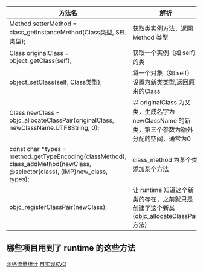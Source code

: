 
方法名 | 解析
-------|------
Method setterMethod = class_getInstanceMethod(Class类型, SEL类型); | 获取类实例方法，返回 Method 类型  
Class originalClass = object_getClass(self); | 获取一个实例（如 self）的类  
object_setClass(self, Class类型); | 将一个对象（如 self）设置为新类类型,返回原来的Class  
Class newClass = objc_allocateClassPair(originalClass, newClassName.UTF8String, 0); | 以 originalClass 为父类，生成名字为 newClassName 的新类，第三个参数为额外分配的空间，通常为0
const char *types = method_getTypeEncoding(classMethod);  class_addMethod(newClass, @selector(class), (IMP)new_class, types); | class_method 为某个类添加某个方法
objc_registerClassPair(newClass); | 让 runtime 知道这个新类的存在，之前就只是创建了这个新类(objc_allocateClassPair 方法)


## 哪些项目用到了 runtime 的这些方法
[网络流量统计](https://github.com/benlinhuo/HBLNetowrkTraffic)
[自实现KVO]()
